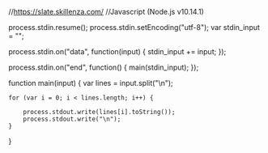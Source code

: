 //https://slate.skillenza.com/
//Javascript (Node.js v10.14.1)

process.stdin.resume();
process.stdin.setEncoding("utf-8");
var stdin_input = "";

process.stdin.on("data", function(input) {
  stdin_input += input;
});

process.stdin.on("end", function() {
  main(stdin_input);
});

function main(input) {
    var lines = input.split("\n");
    
    for (var i = 0; i < lines.length; i++) {
        
        process.stdout.write(lines[i].toString());
        process.stdout.write("\n");
    }
}
